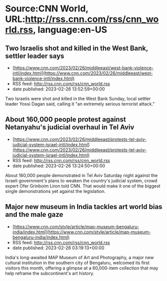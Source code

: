 # Source:CNN World, URL:http://rss.cnn.com/rss/cnn_world.rss, language:en-US

## Two Israelis shot and killed in the West Bank, settler leader says
 - [https://www.cnn.com/2023/02/26/middleeast/west-bank-violence-intl/index.html](https://www.cnn.com/2023/02/26/middleeast/west-bank-violence-intl/index.html)
 - RSS feed: http://rss.cnn.com/rss/cnn_world.rss
 - date published: 2023-02-26 13:52:59+00:00

Two Israelis were shot and killed in the West Bank Sunday, local settler leader Yossi Dagan said, calling it "an extremely serious terrorist attack."

## About 160,000 people protest against Netanyahu's judicial overhaul in Tel Aviv
 - [https://www.cnn.com/2023/02/26/middleeast/protests-tel-aviv-judicial-system-israel-intl/index.html](https://www.cnn.com/2023/02/26/middleeast/protests-tel-aviv-judicial-system-israel-intl/index.html)
 - RSS feed: http://rss.cnn.com/rss/cnn_world.rss
 - date published: 2023-02-26 13:24:50+00:00

About 160,000 people demonstrated in Tel Aviv Saturday night against the Israeli government's plans to weaken the country's judicial system, crowd expert Ofer Grinboim Liron told CNN. That would make it one of the biggest single demonstrations yet against the legislation.

## Major new museum in India tackles art world bias and the male gaze
 - [https://www.cnn.com/style/article/map-museum-bengaluru-india/index.html](https://www.cnn.com/style/article/map-museum-bengaluru-india/index.html)
 - RSS feed: http://rss.cnn.com/rss/cnn_world.rss
 - date published: 2023-02-26 03:19:13+00:00

India's long-awaited MAP Museum of Art and Photography, a major new cultural institution in the southern city of Bengaluru, welcomed its first visitors this month, offering a glimpse at a 60,000-item collection that may help reframe the subcontinent's art history.

